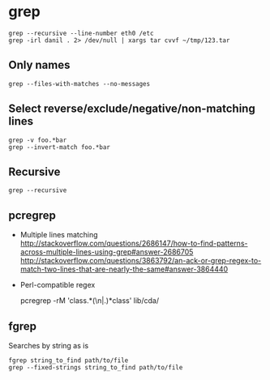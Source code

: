 # grep

    grep --recursive --line-number eth0 /etc
    grep -irl danil . 2> /dev/null | xargs tar cvvf ~/tmp/123.tar

## Only names

    grep --files-with-matches --no-messages

## Select reverse/exclude/negative/non-matching lines

    grep -v foo.*bar
    grep --invert-match foo.*bar

## Recursive

    grep --recursive

## pcregrep

* Multiple lines matching
  <http://stackoverflow.com/questions/2686147/how-to-find-patterns-across-multiple-lines-using-grep#answer-2686705>
  <http://stackoverflow.com/questions/3863792/an-ack-or-grep-regex-to-match-two-lines-that-are-nearly-the-same#answer-3864440>
* Perl-compatible regex

    pcregrep -rM 'class.*(\n|.)*class' lib/cda/

## fgrep

Searches by string as is

    fgrep string_to_find path/to/file
    grep --fixed-strings string_to_find path/to/file
